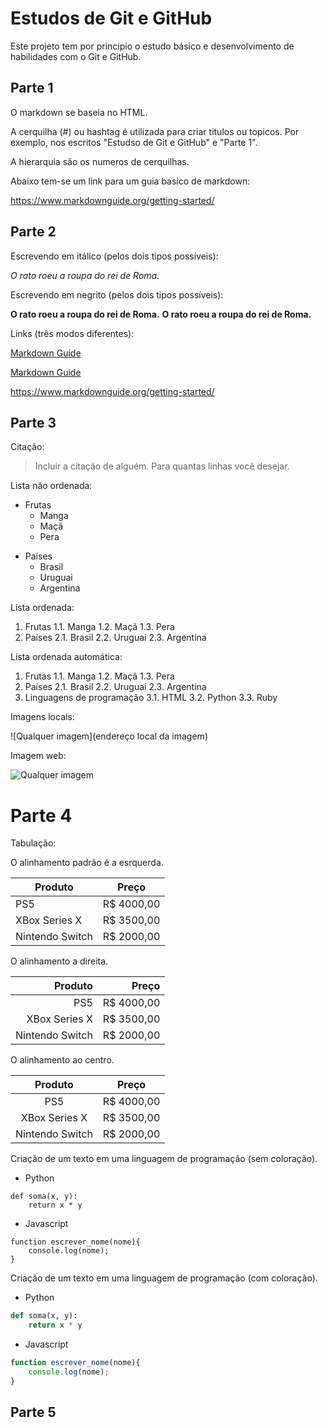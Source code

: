 # Estudos de Git e GitHub

Este projeto tem por principio o estudo básico e desenvolvimento de habilidades com o Git e GitHub.

## Parte 1

O markdown se baseia no HTML.

A cerquilha (#) ou hashtag é utilizada para criar titulos ou topicos. Por exemplo, nos escritos "Estudso de Git e GitHub" e "Parte 1".

A hierarquia são os numeros de cerquilhas.

Abaixo tem-se um link para um guia basico de markdown:

https://www.markdownguide.org/getting-started/

## Parte 2

Escrevendo em itálico (pelos dois tipos possíveis):

_O rato roeu a roupa do rei de Roma._

Escrevendo em negrito (pelos dois tipos possíveis):

**O rato roeu a roupa do rei de Roma.**
__O rato roeu a roupa do rei de Roma.__

Links (três modos diferentes):

[Markdown Guide](https://www.markdownguide.org/getting-started/)

[Markdown Guide](https://www.markdownguide.org/getting-started/ "Site com infos de Markdown")

<https://www.markdownguide.org/getting-started/>

## Parte 3

Citação:

> Incluir a citação de alguém.
> Para quantas linhas você desejar.

Lista não ordenada:

- Frutas
    - Manga
    - Maçã
    - Pera
* Países
    * Brasil
    * Uruguai
    * Argentina
 
Lista ordenada:

1. Frutas
    1.1. Manga
    1.2. Maçã
    1.3. Pera
2. Países
    2.1. Brasil
    2.2. Uruguai
    2.3. Argentina

Lista ordenada automática:

1. Frutas
    1.1. Manga
    1.2. Maçã
    1.3. Pera
1. Países
    2.1. Brasil
    2.2. Uruguai
    2.3. Argentina
1. Linguagens de programação
    3.1. HTML
    3.2. Python
    3.3. Ruby

Imagens locais:

![Qualquer imagem](endereço local da imagem)

Imagem web:

![Qualquer imagem](https://p2.trrsf.com/image/fget/cf/1200/1200/middle/images.terra.com/2021/07/05/36-redsoc-geek-01-07-2021.png)

# Parte 4

Tabulação:

O alinhamento padrão é a esrquerda.

Produto|Preço
-------|------
PS5|R$ 4000,00
XBox Series X|R$ 3500,00
Nintendo Switch|R$ 2000,00

O alinhamento a direita.

Produto|Preço
-------:|------:
PS5|R$ 4000,00
XBox Series X|R$ 3500,00
Nintendo Switch|R$ 2000,00

O alinhamento ao centro.

Produto|Preço
:-------:|------
PS5|R$ 4000,00
XBox Series X|R$ 3500,00
Nintendo Switch|R$ 2000,00

Criação de um texto em uma linguagem de programação (sem coloração).

* Python
```
def soma(x, y):
    return x * y
```

* Javascript
```
function escrever_nome(nome){
    console.log(nome);
}
```

Criação de um texto em uma linguagem de programação (com coloração).

* Python
```python
def soma(x, y):
    return x * y
```

* Javascript
```js
function escrever_nome(nome){
    console.log(nome);
}
```

## Parte 5
